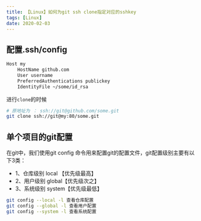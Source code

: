 ```yaml
---
title: 【Linux】如何为git ssh clone指定对应的sshkey
tags: [Linux]
date: 2020-02-03
---
```


## 配置.ssh/config

```bash
Host my
    HostName github.com
    User username
    PreferredAuthentications publickey
    IdentityFile ~/some/id_rsa
```

进行`clone`的时候
```bash
# 原地址为 ： ssh://git@github.com/some.git
git clone ssh://git@my:80/some.git
```

## 单个项目的git配置
在git中，我们使用git config 命令用来配置git的配置文件，git配置级别主要有以下3类：
- 1、仓库级别 local 【优先级最高】
- 2、用户级别 global【优先级次之】
- 3、系统级别 system【优先级最低】

```bash
git config --local -l 查看仓库配置
git config --global -l 查看用户配置
git config --system -l 查看系统配置
```